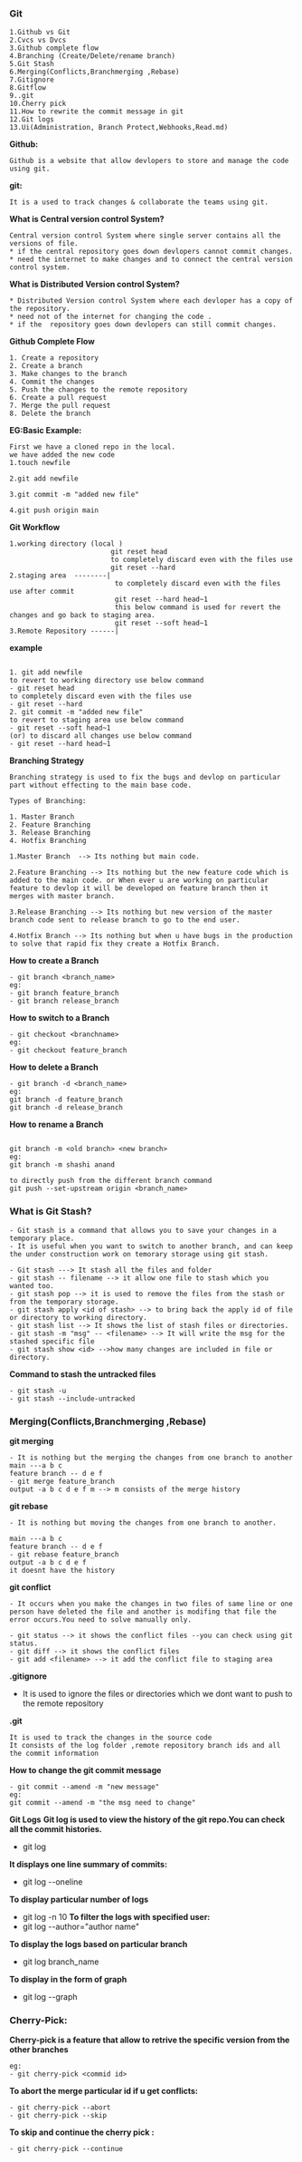 ### Git
```
1.Github vs Git
2.Cvcs vs Dvcs
3.Github complete flow
4.Branching (Create/Delete/rename branch)
5.Git Stash
6.Merging(Conflicts,Branchmerging ,Rebase)
7.Gitignore
8.Gitflow
9..git
10.Cherry pick
11.How to rewrite the commit message in git
12.Git logs
13.Ui(Administration, Branch Protect,Webhooks,Read.md)
```

**Github:**
```
Github is a website that allow devlopers to store and manage the code using git.
```
**git:**
```
It is a used to track changes & collaborate the teams using git.
```
**What is Central version control System?**
```
Central version control System where single server contains all the versions of file.
* if the central repository goes down devlopers cannot commit changes.
* need the internet to make changes and to connect the central version control system.
```
**What is Distributed Version control System?**
```
* Distributed Version control System where each devloper has a copy of the repository.
* need not of the internet for changing the code .
* if the  repository goes down devlopers can still commit changes.
```

**Github Complete Flow**
```
1. Create a repository
2. Create a branch
3. Make changes to the branch
4. Commit the changes
5. Push the changes to the remote repository
6. Create a pull request
7. Merge the pull request
8. Delete the branch
```
**EG:Basic Example:**
```
First we have a cloned repo in the local.
we have added the new code 
1.touch newfile        
                        
2.git add newfile
                                        
3.git commit -m "added new file" 

4.git push origin main
```

**Git Workflow**
```
1.working directory (local )
                         git reset head
                         to completely discard even with the files use 
                         git reset --hard
2.staging area  --------|
                          to completely discard even with the files use after commit 
                          git reset --hard head~1
                          this below command is used for revert the changes and go back to staging area.
                          git reset --soft head~1
3.Remote Repository ------|
```
**example**
```

1. git add newfile
to revert to working directory use below command
- git reset head
to completely discard even with the files use
- git reset --hard
2. git commit -m "added new file"
to revert to staging area use below command
- git reset --soft head~1
(or) to discard all changes use below command
- git reset --hard head~1
```

**Branching Strategy**
```
Branching strategy is used to fix the bugs and devlop on particular part without effecting to the main base code.

Types of Branching:

1. Master Branch
2. Feature Branching
3. Release Branching
4. Hotfix Branching

1.Master Branch  --> Its nothing but main code.

2.Feature Branching --> Its nothing but the new feature code which is added to the main code. or When ever u are working on particular feature to devlop it will be developed on feature branch then it merges with master branch.

3.Release Branching --> Its nothing but new version of the master branch code sent to release branch to go to the end user.

4.Hotfix Branch --> Its nothing but when u have bugs in the production to solve that rapid fix they create a Hotfix Branch.
```
**How to create a Branch**
```
- git branch <branch_name>
eg:
- git branch feature_branch
- git branch release_branch
```
**How to switch to a Branch**
```
- git checkout <branchname>
eg:
- git checkout feature_branch
```
**How to delete a Branch**
```
- git branch -d <branch_name>
eg:
git branch -d feature_branch
git branch -d release_branch
```

**How to rename a Branch**

```

git branch -m <old branch> <new branch>
eg:
git branch -m shashi anand

to directly push from the different branch command
git push --set-upstream origin <branch_name>
```

### What is Git Stash?
```
- Git stash is a command that allows you to save your changes in a temporary place.
- It is useful when you want to switch to another branch, and can keep the under construction work on temorary storage using git stash.

- Git stash ---> It stash all the files and folder
- git stash -- filename --> it allow one file to stash which you wanted too.
- git stash pop --> it is used to remove the files from the stash or from the temporary storage.
- git stash apply <id of stash> --> to bring back the apply id of file or directory to working directory.
- git stash list --> It shows the list of stash files or directories.
- git stash -m "msg" -- <filename> --> It will write the msg for the stashed specific file
- git stash show <id> -->how many changes are included in file or directory.

```
**Command to stash the untracked files**
```
- git stash -u
- git stash --include-untracked 
```


### Merging(Conflicts,Branchmerging ,Rebase)

**git merging**

```
- It is nothing but the merging the changes from one branch to another
main ---a b c 
feature branch -- d e f
- git merge feature_branch 
output -a b c d e f m --> m consists of the merge history
```

**git rebase**
```
- It is nothing but moving the changes from one branch to another.

main ---a b c 
feature branch -- d e f
- git rebase feature_branch 
output -a b c d e f
it doesnt have the history
```

**git conflict**
```
- It occurs when you make the changes in two files of same line or one person have deleted the file and another is modifing that file the error occurs.You need to solve manually only.

- git status --> it shows the conflict files --you can check using git status.
- git diff --> it shows the conflict files
- git add <filename> --> it add the conflict file to staging area
```

**.gitignore**
- It is used to ignore the files or directories which we dont want to push to the remote repository

**.git**
```
It is used to track the changes in the source code
It consists of the log folder ,remote repository branch ids and all the commit information

```

**How to change the git commit message**
```
- git commit --amend -m "new message"
eg:
git commit --amend -m "the msg need to change"
```
**Git Logs**
**Git log is used to view the history of the git repo.You can check all the commit histories.**
- git log

**It displays one line summary of commits:**
- git log --oneline

**To display particular number of logs**
- git log -n 10
**To filter the logs with specified user:**
- git log --author="author name"

**To display the logs based on particular branch**
- git log branch_name

**To display in the form of graph**
- git log --graph


### Cherry-Pick:
**Cherry-pick is a feature that allow to retrive the specific version from the other branches**
```
eg:
- git cherry-pick <commid id>

```
**To abort the merge particular id if u get conflicts:**
```
- git cherry-pick --abort
- git cherry-pick --skip
```

**To skip and continue the cherry pick :**
```
- git cherry-pick --continue
```
